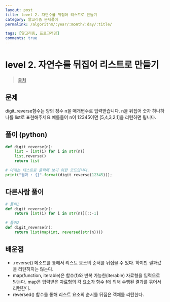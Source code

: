 ```yaml
---
layout: post
title: level 2. 자연수를 뒤집어 리스트로 만들기
category: 알고리즘 문제풀이
permalink: /algorithm/:year/:month/:day/:title/

tags: [알고리즘, 프로그래밍]
comments: true
---
```

# level 2. 자연수를 뒤집어 리스트로 만들기
> [출처](http://tryhelloworld.co.kr/challenge_codes/117)

## 문제
digit_reverse함수는 양의 정수 n을 매개변수로 입력받습니다.
n을 뒤집어 숫자 하나하나를 list로 표현해주세요
예를들어 n이 12345이면 [5,4,3,2,1]을 리턴하면 됩니다.

## 풀이 (python)
```python
def digit_reverse(n):
    list = [int(i) for i in str(n)]
    list.reverse()
    return list

# 아래는 테스트로 출력해 보기 위한 코드입니다.
print("결과 : {}".format(digit_reverse(12345)));
```

## 다른사람 풀이
```python
# 풀이1
def digit_reverse(n):
    return [int(i) for i in str(n)][::-1]

# 풀이2
def digit_reverse(n):
    return list(map(int, reversed(str(n))))    
```

## 배운점
- .reverse() 메소드를 통해서 리스트 요소의 순서를 뒤집을 수 있다. 하지만 결과값을 리턴하지는 않는다.
- map(function, iterable)은 함수(f)와 반복 가능한(iterable) 자료형을 입력으로 받는다. map은 입력받은 자료형의 각 요소가 함수 f에 의해 수행된 결과를 묶어서 리턴한다.
- reversed() 함수를 통해 리스트 요소의 순서를 뒤집은 객체를 리턴한다.
